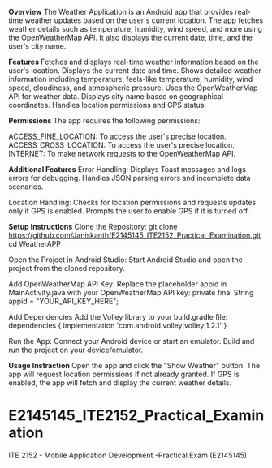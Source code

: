 **Overview**
The Weather Application is an Android app that provides real-time weather updates based on the user's current location. The app fetches weather details such as temperature, humidity, wind speed, and more using the OpenWeatherMap API. It also displays the current date, time, and the user's city name.

**Features**
Fetches and displays real-time weather information based on the user's location.
Displays the current date and time.
Shows detailed weather information including temperature, feels-like temperature, humidity, wind speed, cloudiness, and atmospheric pressure.
Uses the OpenWeatherMap API for weather data.
Displays city name based on geographical coordinates.
Handles location permissions and GPS status.

**Permissions**
The app requires the following permissions:

ACCESS_FINE_LOCATION: To access the user's precise location.
ACCESS_CROSS_LOCATION: To access the user's precise location.
INTERNET: To make network requests to the OpenWeatherMap API.

**Additional Features**
Error Handling:
Displays Toast messages and logs errors for debugging.
Handles JSON parsing errors and incomplete data scenarios.

Location Handling:
Checks for location permissions and requests updates only if GPS is enabled.
Prompts the user to enable GPS if it is turned off.

**Setup Instructions**
Clone the Repository:
git clone https://github.com/Janiskanth/E2145145_ITE2152_Practical_Examination.git
cd WeatherAPP

Open the Project in Android Studio:
Start Android Studio and open the project from the cloned repository.

Add OpenWeatherMap API Key:
Replace the placeholder appid in MainActivity.java with your OpenWeatherMap API key: private final String appid = "YOUR_API_KEY_HERE";

Add Dependencies
Add the Volley library to your build.gradle file: dependencies {
    implementation 'com.android.volley:volley:1.2.1'
}

Run the App:
Connect your Android device or start an emulator.
Build and run the project on your device/emulator.

**Usage Instraction**
Open the app and click the "Show Weather" button.
The app will request location permissions if not already granted.
If GPS is enabled, the app will fetch and display the current weather details.

# E2145145_ITE2152_Practical_Examination
ITE 2152 - Mobile Application Development -Practical Exam (E2145145)
